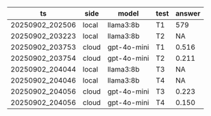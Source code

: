 | ts | side | model | test | answer |
|---|---|---|---|---|
| 20250902_202506 | local | llama3:8b | T1 | 579 |
| 20250902_203223 | local | llama3:8b | T2 | NA | 333 | 5 | 1 |
| 20250902_203753 | cloud | gpt-4o-mini | T1 | 0.516 | null | 5 | 1 |
| 20250902_203754 | cloud | gpt-4o-mini | T2 | 0.211 | null | 5 | 1 |
| 20250902_204044 | local | llama3:8b | T3 | NA | (37*18) - (29*17) = 666 - 493 = 173 | 37 | 9 |
| 20250902_204046 | local | llama3:8b | T4 | NA | 10800 + 1500 + 40 = 12340 | 27 | 7 |
| 20250902_204056 | cloud | gpt-4o-mini | T3 | 0.223 | null | 5 | 1 |
| 20250902_204056 | cloud | gpt-4o-mini | T4 | 0.150 | null | 5 | 1 |
